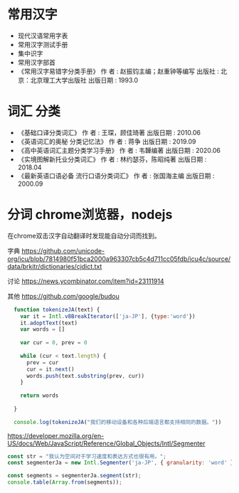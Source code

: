 # 常用汉字

* 现代汉语常用字表
* 常用汉字测试手册
* 集中识字
* 常用汉字部首
* 《常用汉字易错字分类手册》 作  者 : 赵振钧主编；赵重钟等编写 出版社 : 北京：北京理工大学出版社 出版日期 : 1993.0

# 词汇 分类

* 《基础口译分类词汇》 作  者 : 王琛，顾佳琦著 出版日期 : 2010.06
* 《英语词汇的奥秘 分类记忆法》 作  者 : 蒋争 出版日期 : 2019.09
* 《高中英语词汇主题分类学习手册》 作  者 : 韦韡编著 出版日期 : 2020.06
* 《实境图解新托业分类词汇》 作  者 : 林约瑟芬，陈昭纯著 出版日期 : 2018.04
* 《最新英语口语必备 流行口语分类词汇》 作  者 : 张国海主编 出版日期 : 2000.09

# 分词 chrome浏览器，nodejs

在chrome双击汉字自动翻译时发现能自动分词而找到。

字典 https://github.com/unicode-org/icu/blob/7814980f51bca2000a963307cb5c4d711cc05fdb/icu4c/source/data/brkitr/dictionaries/cjdict.txt

讨论 https://news.ycombinator.com/item?id=23111914

其他 https://github.com/google/budou

```javascript
  function tokenizeJA(text) {
    var it = Intl.v8BreakIterator(['ja-JP'], {type:'word'})
    it.adoptText(text)
    var words = []
  
    var cur = 0, prev = 0
  
    while (cur < text.length) {
      prev = cur
      cur = it.next()
      words.push(text.substring(prev, cur))
    }
  
    return words
  
  }
  
  console.log(tokenizeJA("我们的移动设备和各种后端语言都支持相同的数据。"))
  ```
  
  https://developer.mozilla.org/en-US/docs/Web/JavaScript/Reference/Global_Objects/Intl/Segmenter

```javascript
const str = "我认为空间对于学习速度和表达方式也很有用。";
const segmenterJa = new Intl.Segmenter('ja-JP', { granularity: 'word' });

const segments = segmenterJa.segment(str);
console.table(Array.from(segments));
```
